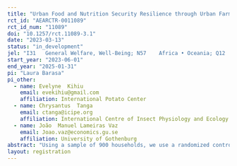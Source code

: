 ```yaml
---
title: "Urban Food and Nutrition Security Resilience through Urban Farming: A Circular Economy Approach"
rct_id: "AEARCTR-0011089"
rct_id_num: "11089"
doi: "10.1257/rct.11089-3.1"
date: "2023-03-13"
status: "in_development"
jel: "I31	General Welfare, Well-Being; N57	Africa • Oceania; Q12	Micro Analysis of Farm Firms, Farm Households, and Farm Input Markets; Q15	Land Ownership and Tenure • Land Reform • Land Use • Irrigation • Agriculture and Environment; 	Q18	Agricultural Policy • Food Policy • Animal Welfare Policy; 	Q53	Air Pollution • Water Pollution • Noise • Hazardous Waste • Solid Waste • Recycling"
start_year: "2023-06-01"
end_year: "2025-01-31"
pi: "Laura Barasa"
pi_other:
  - name: Evelyne  Kihiu
    email: evekihiu@gmail.com
    affiliation: International Potato Center
  - name: Chrysantus  Tanga
    email: ctanga@icipe.org
    affiliation: International Centre of Insect Physiology and Ecology
  - name: João  Manuel Lameiras Vaz
    email: Joao.vaz@economics.gu.se
    affiliation: University of Gothenburg
abstract: "Using a sample of 900 households, we use a randomized control trial to estimate the impact of urban farming using multi-storey gardens and black soldier fly frass fertilizer from recycled household waste on food and nutrition security in Kibera, the largest urban informal settlement in sub-Saharan Africa. It is likely that these treatments will improve household dietary diversity, food security, and food production.    "
layout: registration
---
```


